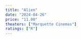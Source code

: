 ```yaml
---
title: "Alien"
date: "2024-04-26"
price: "11.00"
theaters: ["Marquette Cinemas"]
ratings: ["R"]
---
```

